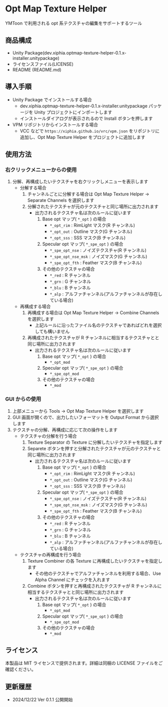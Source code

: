 ﻿# Opt Map Texture Helper

YMToon で利用される opt 系テクスチャの編集をサポートするツール

## 商品構成

* Unity Package(dev.xiphia.optmap-texture-helper-0.1.x-installer.unitypackage)
* ライセンスファイル(LICENSE)
* README (README.md)

## 導入手順

* Unity Package でインストールする場合
    * dev.xiphia.optmap-texture-helper-0.1.x-installer.unitypackage パッケージを Unity プロジェクトにインポートします
    * インストールダイアログが表示されるので Install ボタンを押します
* VPM リポジトリからインストールする場合
    * VCC などで `https://xiphia.github.io/vrc/vpm.json` をリポジトリに追加し、Opt Map Texture Helper をプロジェクトに追加します

## 使用方法

### 右クリックメニューからの使用

1. 分解、再構成したいテクスチャを右クリックしメニューを表示します
    * 分解する場合
        1. チャンネルごとに分解する場合は Opt Map Texture Helper -> Separate Channels を選択します
        2. 分解されたテクスチャが元のテクスチャと同じ場所に出力されます
            * 出力されるテクスチャ名は次のルールに従います
                1. Base opt マップ( `*_opt` ) の場合
                    * `*_opt_rim` : RimLight マスク(R チャンネル)
                    * `*_opt_out` : Outline マスク(G チャンネル)
                    * `*_opt_sss` : SSS マスク(B チャンネル)
                2. Specular opt マップ( `*_spe_opt` ) の場合
                    * `*_spe_opt_nse` : ノイズテクスチャ(R チャンネル)
                    * `*_spe_opt_nse_msk` : ノイズマスク(G チャンネル)
                    * `*_spe_opt_fth` : Feather マスク(B チャンネル)
                3. その他のテクスチャの場合
                    * `*_red` : R チャンネル
                    * `*_grn` : G チャンネル
                    * `*_blu` : B チャンネル
                    * `*_alp` : アルファチャンネル(アルファチャンネルが存在している場合)
    * 再構成する場合
        1. 再構成する場合は Opt Map Texture Helper -> Combine Channels を選択します
            * 上記ルールに沿ったファイル名のテクスチャであればどれを選択しても構いません
        2. 再構成されたテクスチャが R チャンネルに相当するテクスチャとと同じ場所に出力されます
            * 出力されるテクスチャ名は次のルールに従います
                1. Base opt マップ( `*_opt` ) の場合
                    * `*_opt_mod`
                2. Specular opt マップ( `*_spe_opt` ) の場合
                    * `*_spe_opt_mod`
                3. その他のテクスチャの場合
                    * `*_mod`

### GUI からの使用

1. 上部メニューから Tools -> Opt Map Texture Helper を選択します
2. GUI 画面が開くので、出力したいフォーマットを Output Format から選択します
3. テクスチャの分解、再構成に応じて次の操作をします
    * テクスチャの分解を行う場合
        1. Texture Separator の Texture に分解したいテクスチャを指定します
        2. Separete ボタンを押すと分解されたテクスチャが元のテクスチャと同じ場所に出力されます
            * 出力されるテクスチャ名は次のルールに従います
                1. Base opt マップ( `*_opt` ) の場合
                    * `*_opt_rim` : RimLight マスク(R チャンネル)
                    * `*_opt_out` : Outline マスク(G チャンネル)
                    * `*_opt_sss` : SSS マスク(B チャンネル)
                2. Specular opt マップ( `*_spe_opt` ) の場合
                    * `*_spe_opt_nse` : ノイズテクスチャ(R チャンネル)
                    * `*_spe_opt_nse_msk` : ノイズマスク(G チャンネル)
                    * `*_spe_opt_fth` : Feather マスク(B チャンネル)
                3. その他のテクスチャの場合
                    * `*_red` : R チャンネル
                    * `*_grn` : G チャンネル
                    * `*_blu` : B チャンネル
                    * `*_alp` : アルファチャンネル(アルファチャンネルが存在している場合)
    * テクスチャの再構成を行う場合
        1. Texture Combiner の各 Texture に再構成したいテクスチャを指定します
            * その他のテクスチャでアルファチャンネルを利用する場合、Use Alpha Channel にチェックを入れます
        2. Combine ボタンを押すと再構成されたテクスチャが R チャンネルに相当するテクスチャとと同じ場所に出力されます
            * 出力されるテクスチャ名は次のルールに従います
                1. Base opt マップ( `*_opt` ) の場合
                    * `*_opt_mod`
                2. Specular opt マップ( `*_spe_opt` ) の場合
                    * `*_spe_opt_mod`
                3. その他のテクスチャの場合
                    * `*_mod`

## ライセンス

本製品は MIT ライセンスで提供されます。詳細は同梱の LICENSE ファイルをご確認ください。

## 更新履歴

* 2024/12/22 Ver 0.1.1 公開開始
